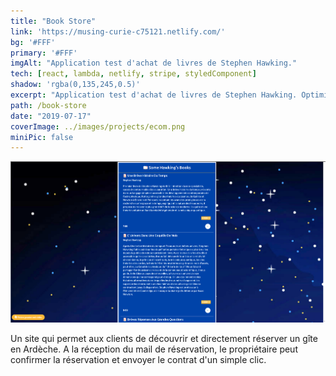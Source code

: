 ```yaml
---
title: "Book Store"
link: 'https://musing-curie-c75121.netlify.com/'
bg: '#FFF'
primary: '#FFF'
imgAlt: "Application test d'achat de livres de Stephen Hawking."
tech: [react, lambda, netlify, stripe, styledComponent]
shadow: 'rgba(0,135,245,0.5)'
excerpt: "Application test d'achat de livres de Stephen Hawking. Optimisé JAMSTACK."
path: /book-store
date: "2019-07-17"
coverImage: ../images/projects/ecom.png
miniPic: false
---
```


![Application test d'achat de livres de Stephen Hawking.](../images/projects/ecom.png)

<!-- markdownlint-disable MD033 -->
<techno techs='react,lambda,netlify,stripe,styledComponent'></techs>

Un site qui permet aux clients de découvrir et directement réserver un gîte en Ardèche. A la réception du mail de réservation, le propriétaire peut confirmer la réservation et  envoyer le contrat d'un simple clic.
